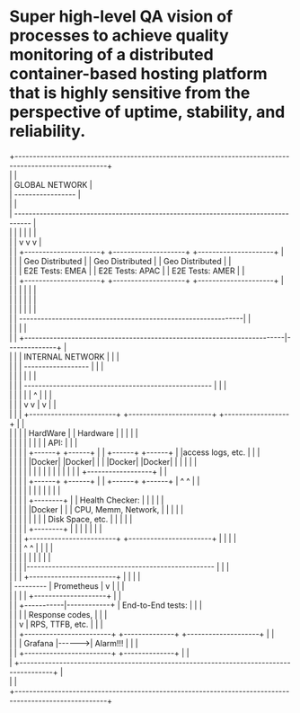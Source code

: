 # Super high-level QA vision of processes to achieve quality monitoring of a distributed container-based hosting platform that is highly sensitive from the perspective of uptime, stability, and reliability.

+-------------------------------------------------------------------------------------------------------+            
|                                                                                                       |            
|                                              GLOBAL NETWORK                                           |            
|                                             -----------------                                         |            
|                                                                                                       |            
|    ----------------------------------------------------------------------------------                 |            
|    |               |                                 |                              |                 |            
|    |               v                                 v                              v                 |            
|    |    +---------------------+           +--------------------+         +---------------------+      |            
|    |    |  Geo Distributed    |           |  Geo Distributed   |         |  Geo Distributed    |      |            
|    |    |  E2E Tests: EMEA    |           |  E2E Tests: APAC   |         |  E2E Tests: AMER    |      |            
|    |    +---------------------+           +--------------------+         +---------------------+      |            
|    |               |                                 |                           |                    |            
|    |               |                                 |                           |                    |            
|    |               |                                 |                           |                    |            
|    |               --------------------------------------------------------------|                    |            
|    |                                                                             |                    |            
|    |    +------------------------------------------------------------------------|--------------+     |            
|    |    |                                    INTERNAL NETWORK                    |              |     |            
|    |    |                                   ------------------                   |              |     |            
|    |    |                                                                        |              |     |            
|    |    |                ----------------------------------------------------    |              |     |            
|    |    |                |                             |                    ^    |              |     |            
|    |    |                v                             v                    |    v              |     |            
|    |    |    +------------------------+    +-----------------------+    +------------------+    |     |            
|    |    |    |       HardWare         |    |       Hardware        |    |                  |    |     |            
|    |    |    |                        |    |                       |    |      API:        |    |     |            
|    |    |    |  +------+    +------+  |    |   +------+  +------+  |    |access logs, etc. |    |     |            
|    |    |    |  |Docker|    |Docker|  |    |   |Docker|  |Docker|  |    |                  |    |     |            
|    |    |    |  |      |    |      |  |    |   |      |  |      |  |    +------------------+    |     |            
|    |    |    |  +------+    +------+  |    |   +------+  +------+  |         ^   ^              |     |            
|    |    |    |                        |    |                       |         |   |              |     |            
|    |    |    |        +--------+      |    |  Health Checker:      |         |   |              |     |            
|    |    |    |        |Docker  |      |    |  CPU, Memm, Network,  |         |   |              |     |            
|    |    |    |        |        |      |    |  Disk Space, etc.     |         |   |              |     |            
|    |    |    |        +--------+      |    |                       |         |   |              |     |            
|    |    |    +------------------------+    +-----------------------+         |   |              |     |            
|    |    |                ^                       ^                           |   |              |     |            
|    |    |                |                       |                           |   |              |     |            
|    |    |                |----------------------------------------------------   |              |     |            
|    |    |    +------------------------+                                      |   |              |     |            
|    --------- |      Prometheus        |                                      v   |              |     |            
|         |    |                        |                                 +--------------------+  |     |            
|         |    +-----------|------------+                                 | End-to-End tests:  |  |     |            
|         |                |                                              |   Response codes,  |  |     |            
|         |                v                                              |   RPS, TTFB, etc.  |  |     |            
|         |    +------------------------+       +--------------+          +--------------------+  |     |            
|         |    |       Grafana          |------>|   Alarm!!!   |                                  |     |            
|         |    +------------------------+       +--------------+                                  |     |            
|         +---------------------------------------------------------------------------------------+     |            
|                                                                                                       |            
+-------------------------------------------------------------------------------------------------------+            
